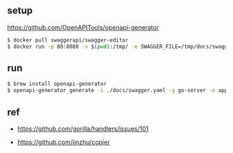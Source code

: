 ## setup

https://github.com/OpenAPITools/openapi-generator

```sh
$ docker pull swaggerapi/swagger-editor
$ docker run -p 80:8080 -v $(pwd):/tmp/ -e SWAGGER_FILE=/tmp/docs/swagger.yaml swaggerapi/swagger-editor
```

## run

```sh
$ brew install openapi-generator
$ openapi-generator generate -i ./docs/swagger.yaml -g go-server -o app/ --git-repo-id waxflower --git-user-id k-jun
```

## ref
- https://github.com/gorilla/handlers/issues/101

- https://github.com/jinzhu/copier
